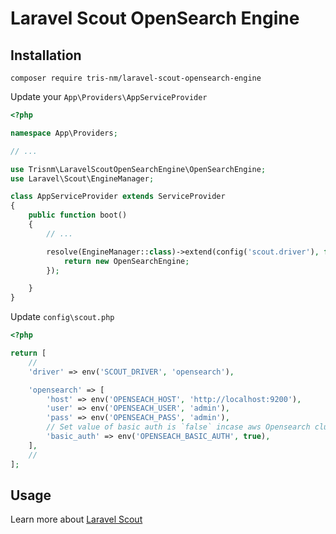 # Laravel Scout OpenSearch Engine
## Installation

`composer require tris-nm/laravel-scout-opensearch-engine`

Update your `App\Providers\AppServiceProvider`
```php
<?php

namespace App\Providers;

// ...

use Trisnm\LaravelScoutOpenSearchEngine\OpenSearchEngine;
use Laravel\Scout\EngineManager;

class AppServiceProvider extends ServiceProvider
{
    public function boot()
    {
        // ...

        resolve(EngineManager::class)->extend(config('scout.driver'), function () {
            return new OpenSearchEngine;
        });

    }
}
```

Update `config\scout.php`
```php
<?php

return [
    //
    'driver' => env('SCOUT_DRIVER', 'opensearch'),

    'opensearch' => [
        'host' => env('OPENSEACH_HOST', 'http://localhost:9200'),
        'user' => env('OPENSEACH_USER', 'admin'),
        'pass' => env('OPENSEACH_PASS', 'admin'),
        // Set value of basic auth is `false` incase aws Opensearch cluster use Access policy for security configuration
        'basic_auth' => env('OPENSEACH_BASIC_AUTH', true),
    ],
    //
];
```

## Usage
Learn more about [Laravel Scout](https://laravel.com/docs/9.x/scout)
